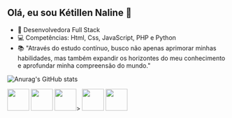 ## Olá, eu sou  Kétillen Naline 👋

- 🔭 Desenvolvedora Full Stack
- 💻 Competências: Html, Css, JavaScript, PHP e Python
- 📚 "Através do estudo contínuo, busco não apenas aprimorar minhas habilidades, mas também expandir os horizontes do meu conhecimento e aprofundar minha compreensão do mundo."


![Anurag's GitHub stats](https://github-readme-stats.vercel.app/api?username=NalineSouza&show_icons=true&bg_color=00000000)

<img src="https://cdn.jsdelivr.net/gh/devicons/devicon@latest/icons/html5/html5-original.svg" width=50px> <img src="https://cdn.jsdelivr.net/gh/devicons/devicon@latest/icons/css3/css3-original.svg" width=50px> <img src="https://cdn.jsdelivr.net/gh/devicons/devicon@latest/icons/javascript/javascript-original.svg" width=50px>> <img src="https://cdn.jsdelivr.net/gh/devicons/devicon@latest/icons/php/php-original.svg" width=50px> <img src="https://cdn.jsdelivr.net/gh/devicons/devicon@latest/icons/python/python-original.svg" width=50px>

